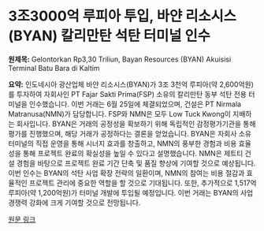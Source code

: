 # 3조3000억 루피아 투입, 바얀 리소시스(BYAN) 칼리만탄 석탄 터미널 인수

**원제목:** Gelontorkan Rp3,30 Triliun, Bayan Resources (BYAN) Akuisisi Terminal Batu Bara di Kaltim

**요약:** 인도네시아 광산업체 바얀 리소시스(BYAN)가 3조 3천억 루피아(약 2,600억원)를 투자하여 자회사인 PT Fajar Sakti Prima(FSP) 소유의 칼리만탄 동부 석탄 전용 터미널을 인수했습니다.  이번 거래는 6월 25일에 체결되었으며,  건설은 PT Nirmala Matranusa(NMN)가 담당합니다.  FSP와 NMN은 모두 Low Tuck Kwong이 지배하는 회사입니다.  BYAN은 거래의 공정성을 확보하기 위해 독립적인 감정평가기관을 통해 평가를 진행했으며,  해당 거래가 공정하다는 결론을 얻었습니다.  BYAN은 자회사 소유 터미널의 직접 운영을 통해 시너지 효과를 창출하고,  NMN의 풍부한 경험과 비용 효율성을 통해 프로젝트 완료의 확실성을 높일 수 있다고 설명했습니다.  NMN은 제트티 건설 경험을 바탕으로 프로젝트 완료 기간 단축 및 품질 향상에 기여할 것으로 예상됩니다.  이번 인수는 BYAN의 석탄 사업 확장 전략의 일환이며,  NMN의 참여는 비용 절감과 효율적인 프로젝트 관리에 중요한 역할을 할 것으로 기대됩니다.  또한,  추가적으로 1,517억 루피아(약 1,200억원)가 터미널 개발에 투입될 예정입니다.  이번 거래는 BYAN의 사업 경쟁력 강화에 크게 기여할 것으로 전망됩니다.

[원문 링크](https://wartaekonomi.co.id/read575586/gelontorkan-rp330-triliun-bayan-resources-byan-akuisisi-terminal-batu-bara-di-kaltim)
